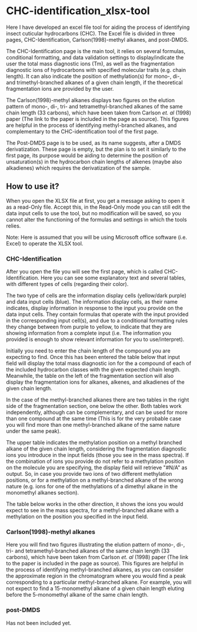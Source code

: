 # CHC-identification_xlsx-tool

Here I have developed an excel file tool for aiding the process of identifying insect cuticular hydrocarbons (CHC).
The Excel file is divided in three pages, CHC-Identification, Carlson(1998)-methyl alkanes, and post-DMDS.

The CHC-Identification page is the main tool, it relies on several formulas, conditional formatting, and data validation settings to display/indicate the user the total mass diagnostic ions (Tm), as well as the fragmentation diagnostic ions of hydrocarbons with specified molecular traits (e.g. chain length). It can also indicate the position of methylation(s) for mono-, di-, and trimethyl-branched alkanes of a given chain length, if the theoretical fragmentation ions are provided by the user.

The Carlson(1998)-methyl alkanes displays two figures on the elution pattern of mono-, di-, tri- and tetramethyl-branched alkanes of the same chain length (33 carbons), which have been taken from Carlson _et. al_ (1998) paper (The link to the paper is included in the page as source). This figures are helpful in the process of identifying methyl-branched alkanes, and complementary to the CHC-identification tool of the first page.

The Post-DMDS page is to be used, as its name suggests, after a DMDS derivatization. These page is empty, but the plan is to set it similarly to the first page, its purpose would be aiding to determine the position of unsaturation(s) in the hydrocarbon chain lengths of alkenes (maybe also alkadienes) which requires the derivatization of the sample.

## How to use it?

When you open the XLSX file at first, you get a message asking to open it as a read-Only file. Accept this, in the Read-Only mode you can still edit the data input cells to use the tool, but no modification will be saved, so you cannot alter the functioning of the formulas and settings in which the tools relies.

Note: Here is assumed that you will be using Microsoft office software (i.e. Excel) to operate the XLSX tool.

### CHC-Identification
After you open the file you will see the first page, which is called CHC-Identification. Here you can see some explanatory text and several tables, with different types of cells (regarding their color).

The two type of cells are the information display cells (yellow/dark purple) and data input cells (blue).
The information display cells, as their name indicates, display information in response to the input you provide on the data input cells. They contain formulas that operate with the input provided in the corresponding input cell(s), and due to a conditional formatting rules they change between from purple to yellow, to indicate that they are showing information from a complete input (i.e. The information you provided is enough to show relevant information for you to use/interpret).

Initially you need to enter the chain length of the compound you are expecting to find. Once this has been entered the table below that input field will display the total mass diagnostic ion for the a compound of each of the included hydrocarbon classes with the given expected chain length. Meanwhile, the table on the left of the fragmentation section will also display the fragmentation ions for alkanes, alkenes, and alkadienes of the given chain length.

In the case of the methyl-branched alkanes there are two tables in the right side of the fragmentation section, one below the other. Both tables work independently, although can be complementary, and can be used for more than one compound at the same time (This is for the very probable case you will find more than one methyl-branched alkane of the same nature under the same peak).

The upper table indicates the methylation position on a methyl branched alkane of the given chain length, considering the fragmentation diagnostic ions you introduce in the input fields (those you see in the mass spectra). If the combination of ions you provide do not refer to a methylation position on the molecule you are specifying, the display field will retrieve "#N/A" as output. So, in case you provide two ions of two different methylation positions, or for a methylation on a methyl-branched alkane of the wrong nature (e.g. ions for one of the methylations of a dimethyl alkane in the monomethyl alkanes section).

The table below works in the other direction, it shows the ions you would expect to see in the mass spectra, for a methyl-branched alkane with a methylation on the position you specified in the input field.

### Carlson(1998)-methyl alkanes
Here you will find two figures illustrating the elution pattern of mono-, di-, tri- and tetramethyl-branched alkanes of the same chain length (33 carbons), which have been taken from Carlson _et. al_ (1998) paper (The link to the paper is included in the page as source). This figures are helpful in the process of identifying methyl-branched alkanes, as you can consider the approximate region in the chromatogram where you would find a peak corresponding to a particular methyl-branched alkane. For example, you will not expect to find a 15-monomethyl alkane of a given chain length eluting before the 5-monomethyl alkane of the same chain length.

### post-DMDS
Has not been included yet.
